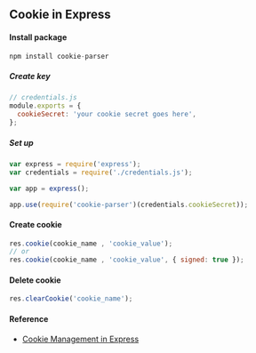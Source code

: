 ## Cookie in Express

#### Install package

```js
npm install cookie-parser
```

##### Create key

```js
// credentials.js
module.exports = {
  cookieSecret: 'your cookie secret goes here',
};
```

##### Set up

```js
var express = require('express');
var credentials = require('./credentials.js');

var app = express();

app.use(require('cookie-parser')(credentials.cookieSecret));
```

#### Create cookie

```js
res.cookie(cookie_name , 'cookie_value');
// or
res.cookie(cookie_name , 'cookie_value', { signed: true });
```

#### Delete cookie

```js
res.clearCookie('cookie_name');
```

#### Reference

- [Cookie Management in Express](https://www.codementor.io/nodejs/tutorial/cookie-management-in-express-js)
